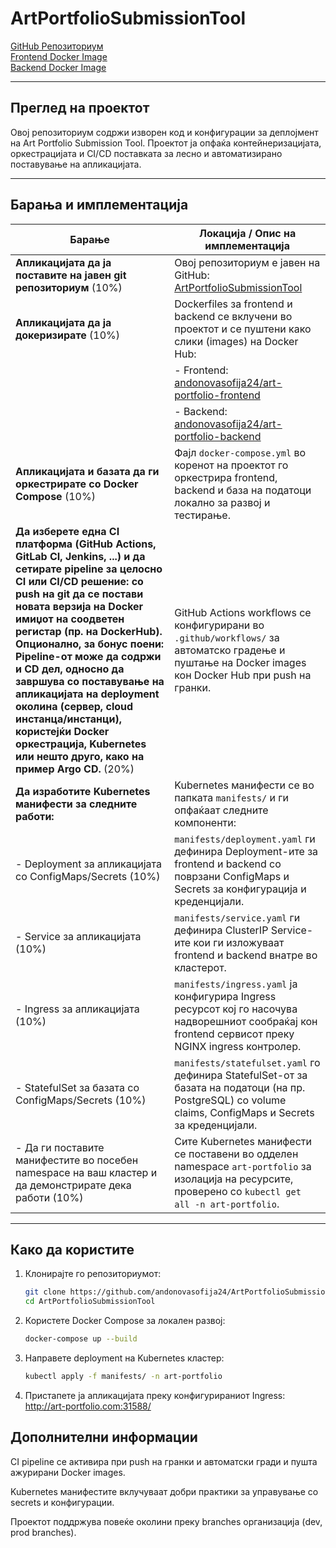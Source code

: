 # ArtPortfolioSubmissionTool

[GitHub Репозиториум](https://github.com/andonovasofija24/ArtPortfolioSubmissionTool)  
[Frontend Docker Image](https://hub.docker.com/r/andonovasofija24/art-portfolio-frontend)  
[Backend Docker Image](https://hub.docker.com/r/andonovasofija24/art-portfolio-backend)

---

## Преглед на проектот

Овој репозиториум содржи изворен код и конфигурации за деплојмент на Art Portfolio Submission Tool. Проектот ја опфаќа контейнеризацијата, оркестрацијата и CI/CD поставката за лесно и автоматизирано поставување на апликацијата.

---

## Барања и имплементација

| Барање                                                                                       | Локација / Опис на имплементација                                                                                                                                                    |
|----------------------------------------------------------------------------------------------|---------------------------------------------------------------------------------------------------------------------------------------------------------------------------------------|
| **Апликацијата да ја поставите на јавен git репозиториум** (10%)                                | Овој репозиториум е јавен на GitHub: [ArtPortfolioSubmissionTool](https://github.com/andonovasofija24/ArtPortfolioSubmissionTool)                                                    |
| **Апликацијата да ја докеризирате** (10%)                                                        | Dockerfiles за frontend и backend се вклучени во проектот и се пуштени како слики (images) на Docker Hub:                                                                             |
|                                                                                              | - Frontend: [andonovasofija24/art-portfolio-frontend](https://hub.docker.com/r/andonovasofija24/art-portfolio-frontend)                                                                |
|                                                                                              | - Backend: [andonovasofija24/art-portfolio-backend](https://hub.docker.com/r/andonovasofija24/art-portfolio-backend)                                                                   |
| **Апликацијата и базата да ги оркестрирате со Docker Compose** (10%)                      | Фајл `docker-compose.yml` во коренот на проектот го оркестрира frontend, backend и база на податоци локално за развој и тестирање.                                                      |
| **Да изберете една CI платформа (GitHub Actions, GitLab CI, Jenkins, ...) и да сетирате pipeline за целосно CI или CI/CD решение: со push на git да се постави новата верзија на Docker имиџот на соодветен регистар (пр. на DockerHub). Опционално, за бонус поени: Pipeline-от може да содржи и CD дел, односно да завршува со поставување на апликацијата на deployment околина (сервер, cloud инстанца/инстанци), користејќи Docker оркестрација, Kubernetes или нешто друго, како на пример Argo CD.** (20%)                                                            | GitHub Actions workflows се конфигурирани во `.github/workflows/` за автоматско градење и пуштање на Docker images кон Docker Hub при push на гранки.                                 |
| **Да изработите Kubernetes манифести за следните работи:**                                                                    | Kubernetes манифести се во папката `manifests/` и ги опфаќаат следните компоненти:                                                                                                   |
| - Deployment за апликацијата со ConfigMaps/Secrets (10%)                                   | `manifests/deployment.yaml` ги дефинира Deployment-ите за frontend и backend со поврзани ConfigMaps и Secrets за конфигурација и креденцијали.                                         |
| - Service за апликацијата (10%)                                                             | `manifests/service.yaml` ги дефинира ClusterIP Service-ите кои ги изложуваат frontend и backend внатре во кластерот.                                                                  |
| - Ingress за апликацијата (10%)                                                             | `manifests/ingress.yaml` ја конфигурира Ingress ресурсот кој го насочува надворешниот сообраќај кон frontend сервисот преку NGINX ingress контролер.                                   |
| - StatefulSet за базата со ConfigMaps/Secrets (10%)                                        | `manifests/statefulset.yaml` го дефинира StatefulSet-от за базата на податоци (на пр. PostgreSQL) со volume claims, ConfigMaps и Secrets за креденцијали.                             |
| - Да ги поставите манифестите во посебен namespace на ваш кластер и да демонстрирате дека работи (10%)              | Сите Kubernetes манифести се поставени во одделен namespace `art-portfolio` за изолација на ресурсите, проверено со `kubectl get all -n art-portfolio`.                                |

---

## Како да користите

1. Клонирајте го репозиториумот:
   ```bash
   git clone https://github.com/andonovasofija24/ArtPortfolioSubmissionTool.git
   cd ArtPortfolioSubmissionTool
2. Користете Docker Compose за локален развој:
   ```bash
   docker-compose up --build
3. Направете deployment на Kubernetes кластер:
   ```bash
   kubectl apply -f manifests/ -n art-portfolio
4. Пристапете ја апликацијата преку конфигурираниот Ingress: http://art-portfolio.com:31588/

## Дополнителни информации
CI pipeline се активира при push на гранки и автоматски гради и пушта ажурирани Docker images.

Kubernetes манифестите вклучуваат добри практики за управување со secrets и конфигурации.

Проектот поддржува повеќе околини преку branches организација (dev, prod branches).
